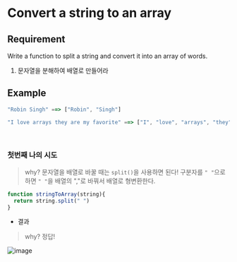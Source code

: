 # Convert a string to an array

## Requirement

<p>Write a function to split a string and convert it into an array of words.</p>

  1. 문자열을 분해하여 배열로 만들어라

## Example

```js
"Robin Singh" ==> ["Robin", "Singh"]

"I love arrays they are my favorite" ==> ["I", "love", "arrays", "they", "are", "my", "favorite"]
```

<br>

### 첫번째 나의 시도

> why? 문자열을 배열로 바꿀 때는 `split()`을 사용하면 된다! 구분자를 `" "`으로 하면 `" "`을 배열의 ","로 바꿔서 배열로 형변환한다.
> 
```js
function stringToArray(string){
  return string.split(" ")
}
```
- 결과

> why? 정답!

![image](https://user-images.githubusercontent.com/96808980/172503969-a04c18f6-94ec-4502-8308-8f8b9c9200b3.png)
